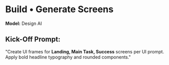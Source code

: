 # Build • Generate Screens

**Model:** Design AI

## Kick-Off Prompt:

"Create UI frames for **Landing, Main Task, Success** screens per UI prompt. Apply bold headline typography and rounded components."
